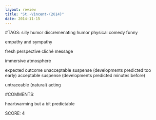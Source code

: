```yaml
---
layout: review
title: "St.-Vincent-(2014)"
date: 2014-11-15
---
```


#TAGS:
silly humor
discremenating humor
physical comedy
funny

empathy and sympathy

fresh perspective
cliché message

immersive atmosphere

expected outcome
unacceptable suspense (developments predicted too early)
acceptable suspense (developments predicted minutes before)

untraceable (natural) acting

#COMMENTS:

heartwarming but a bit predictable





SCORE:
4
